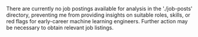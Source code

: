 There are currently no job postings available for analysis in the './job-posts' directory, preventing me from providing insights on suitable roles, skills, or red flags for early-career machine learning engineers. Further action may be necessary to obtain relevant job listings.